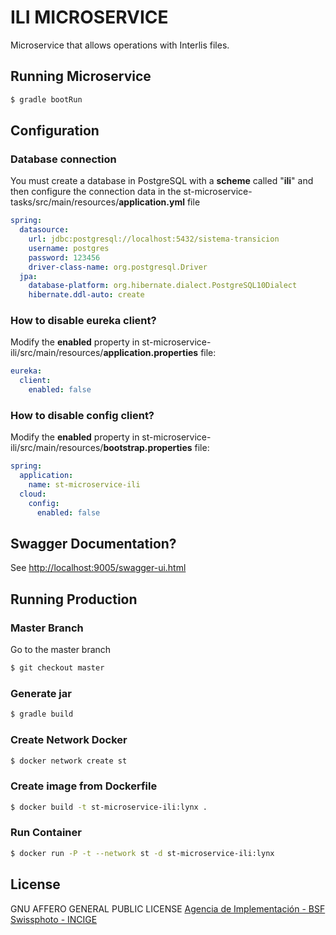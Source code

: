 # ILI MICROSERVICE

Microservice that allows operations with Interlis files.

## Running Microservice

```sh
$ gradle bootRun
```

## Configuration

### Database connection

You must create a database in PostgreSQL with a **scheme** called "**ili**" and then configure the connection data in the st-microservice-tasks/src/main/resources/**application.yml** file

```yml
spring:
  datasource:
    url: jdbc:postgresql://localhost:5432/sistema-transicion
    username: postgres
    password: 123456
    driver-class-name: org.postgresql.Driver
  jpa:
    database-platform: org.hibernate.dialect.PostgreSQL10Dialect
    hibernate.ddl-auto: create
```

### How to disable eureka client?

Modify the **enabled** property in st-microservice-ili/src/main/resources/**application.properties** file:

```yml
eureka:
  client:
    enabled: false
```

### How to disable config client?

Modify the **enabled** property in st-microservice-ili/src/main/resources/**bootstrap.properties** file:

```yml
spring:
  application:
    name: st-microservice-ili
  cloud:
    config:
      enabled: false
```

## Swagger Documentation?

See [http://localhost:9005/swagger-ui.html](http://localhost:9005/swagger-ui.html)

## Running Production

### Master Branch

Go to the master branch

```sh
$ git checkout master
```

### Generate jar

```sh
$ gradle build
```

### Create Network Docker

```sh
$ docker network create st
```

### Create image from Dockerfile

```sh
$ docker build -t st-microservice-ili:lynx .
```

### Run Container

```sh
$ docker run -P -t --network st -d st-microservice-ili:lynx
```

## License

GNU AFFERO GENERAL PUBLIC LICENSE 
 [Agencia de Implementación - BSF Swissphoto - INCIGE](https://github.com/AgenciaImplementacion/st-microservice-ili/blob/master/LICENSE)